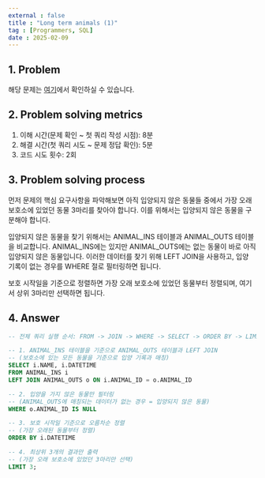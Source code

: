 ```yaml
---
external : false
title : "Long term animals (1)"
tag : [Programmers, SQL]
date : 2025-02-09
---
```


## 1. Problem

해당 문제는 [여기](https://school.programmers.co.kr/learn/courses/30/lessons/59044)에서 확인하실 수 있습니다.

## 2. Problem solving metrics

1. 이해 시간(문제 확인 ~ 첫 쿼리 작성 시점): 8분
2. 해결 시간(첫 쿼리 시도 ~ 문제 정답 확인): 5분
3. 코드 시도 횟수: 2회

## 3. Problem solving process

먼저 문제의 핵심 요구사항을 파악해보면 아직 입양되지 않은 동물들 중에서 가장 오래 보호소에 있었던 동물 3마리를 찾아야 합니다. 이를 위해서는 입양되지 않은 동물을 구분해야 합니다.

입양되지 않은 동물을 찾기 위해서는 ANIMAL_INS 테이블과 ANIMAL_OUTS 테이블을 비교합니다. ANIMAL_INS에는 있지만 ANIMAL_OUTS에는 없는 동물이 바로 아직 입양되지 않은 동물입니다. 이러한 데이터를 찾기 위해 LEFT JOIN을 사용하고, 입양 기록이 없는 경우를 WHERE 절로 필터링하면 됩니다.

보호 시작일을 기준으로 정렬하면 가장 오래 보호소에 있었던 동물부터 정렬되며, 여기서 상위 3마리만 선택하면 됩니다.

## 4. Answer

```sql
-- 전체 쿼리 실행 순서: FROM -> JOIN -> WHERE -> SELECT -> ORDER BY -> LIMIT

-- 1. ANIMAL_INS 테이블을 기준으로 ANIMAL_OUTS 테이블과 LEFT JOIN
-- (보호소에 있는 모든 동물을 기준으로 입양 기록과 매칭)
SELECT i.NAME, i.DATETIME
FROM ANIMAL_INS i
LEFT JOIN ANIMAL_OUTS o ON i.ANIMAL_ID = o.ANIMAL_ID

-- 2. 입양을 가지 않은 동물만 필터링
-- (ANIMAL_OUTS에 매칭되는 데이터가 없는 경우 = 입양되지 않은 동물)
WHERE o.ANIMAL_ID IS NULL

-- 3. 보호 시작일 기준으로 오름차순 정렬
-- (가장 오래된 동물부터 정렬)
ORDER BY i.DATETIME

-- 4. 최상위 3개의 결과만 출력
-- (가장 오래 보호소에 있었던 3마리만 선택)
LIMIT 3;
```
